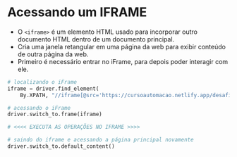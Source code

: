 # Acessando um IFRAME


- O ``<iframe>`` é um elemento HTML usado para incorporar outro documento HTML dentro de um documento principal.
- Cria uma janela retangular em uma página da web para exibir conteúdo de outra página da web.
- Primeiro é necessário entrar no iFrame, para depois poder interagir com ele.


```python
# localizando o iFrame
iframe = driver.find_element(
    By.XPATH, "//iframe[@src='https://cursoautomacao.netlify.app/desafios.html']")

# acessando o iFrame
driver.switch_to.frame(iframe)

# <<<< EXECUTA AS OPERAÇÕES NO IFRAME >>>>

# saindo do iframe e acessando a página principal novamente
driver.switch_to.default_content()
```